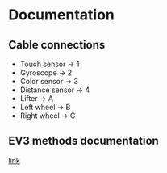 # Documentation

## Cable connections
- Touch sensor -> 1
- Gyroscope -> 2
- Color sensor -> 3
- Distance sensor -> 4
- Lifter -> A
- Left wheel -> B
- Right wheel -> C

## EV3 methods documentation
[link](https://ev3dev-lang.readthedocs.io/projects/python-ev3dev/en/stable/motors.html#ev3dev2.motor.MoveTank.on_for_degrees)